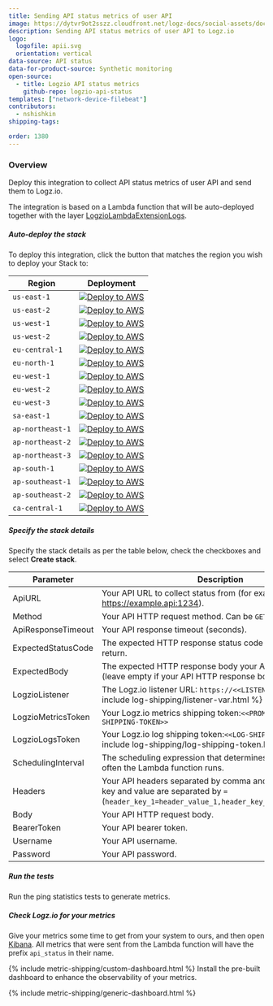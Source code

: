 ```yaml
---
title: Sending API status metrics of user API
image: https://dytvr9ot2sszz.cloudfront.net/logz-docs/social-assets/docs-social.jpg
description: Sending API status metrics of user API to Logz.io
logo:
  logofile: apii.svg
  orientation: vertical
data-source: API status
data-for-product-source: Synthetic monitoring
open-source:
  - title: Logzio API status metrics
    github-repo: logzio-api-status
templates: ["network-device-filebeat"]
contributors:
  - nshishkin
shipping-tags:

order: 1380
---
```


### Overview

Deploy this integration to collect API status metrics of user API and send them to Logz.io.

The integration is based on a Lambda function that will be auto-deployed together with the layer [LogzioLambdaExtensionLogs](https://github.com/logzio/logzio-lambda-extensions/tree/main/logzio-lambda-extensions-logs). 


<!-- logzio-inject:install:grafana:dashboards ids=["1RCzCjjByhyz0bJ4Hmau0y"] --> 







<div class="tasklist">

##### Auto-deploy the stack

To deploy this integration, click the button that matches the region you wish to deploy your Stack to:

| Region           | Deployment                                                                                                                                                                                                                                                                                                                                                               |
|------------------|--------------------------------------------------------------------------------------------------------------------------------------------------------------------------------------------------------------------------------------------------------------------------------------------------------------------------------------------------------------------------|
| `us-east-1`      | [![Deploy to AWS](https://dytvr9ot2sszz.cloudfront.net/logz-docs/lights/LightS-button.png)](https://console.aws.amazon.com/cloudformation/home?region=us-east-1#/stacks/create/review?templateURL=https://logzio-aws-integrations-us-east-1.s3.amazonaws.com/api-status-auto-deployment/1.1.2/sam-template.yaml&stackName=logzio-api-status-auto-deployment&param_LogzioLogsToken=<<LOG-SHIPPING-TOKEN>>&param_LogzioMetricsToken=<<PROMETHEUS-METRICS-SHIPPING-TOKEN>>&param_LogzioListener=https://<<LISTENER-HOST>>)           | 
| `us-east-2`      | [![Deploy to AWS](https://dytvr9ot2sszz.cloudfront.net/logz-docs/lights/LightS-button.png)](https://console.aws.amazon.com/cloudformation/home?region=us-east-2#/stacks/create/review?templateURL=https://logzio-aws-integrations-us-east-2.s3.amazonaws.com/api-status-auto-deployment/1.1.2/sam-template.yaml&stackName=logzio-api-status-auto-deployment&param_LogzioLogsToken=<<LOG-SHIPPING-TOKEN>>&param_LogzioMetricsToken=<<PROMETHEUS-METRICS-SHIPPING-TOKEN>>&param_LogzioListener=https://<<LISTENER-HOST>>)           | 
| `us-west-1`      | [![Deploy to AWS](https://dytvr9ot2sszz.cloudfront.net/logz-docs/lights/LightS-button.png)](https://console.aws.amazon.com/cloudformation/home?region=us-west-1#/stacks/create/review?templateURL=https://logzio-aws-integrations-us-west-1.s3.amazonaws.com/api-status-auto-deployment/1.1.2/sam-template.yaml&stackName=logzio-api-status-auto-deployment&param_LogzioLogsToken=<<LOG-SHIPPING-TOKEN>>&param_LogzioMetricsToken=<<PROMETHEUS-METRICS-SHIPPING-TOKEN>>&param_LogzioListener=https://<<LISTENER-HOST>>)           | 
| `us-west-2`      | [![Deploy to AWS](https://dytvr9ot2sszz.cloudfront.net/logz-docs/lights/LightS-button.png)](https://console.aws.amazon.com/cloudformation/home?region=us-west-2#/stacks/create/review?templateURL=https://logzio-aws-integrations-us-west-2.s3.amazonaws.com/api-status-auto-deployment/1.1.2/sam-template.yaml&stackName=logzio-api-status-auto-deployment&param_LogzioLogsToken=<<LOG-SHIPPING-TOKEN>>&param_LogzioMetricsToken=<<PROMETHEUS-METRICS-SHIPPING-TOKEN>>&param_LogzioListener=https://<<LISTENER-HOST>>)           | 
| `eu-central-1`   | [![Deploy to AWS](https://dytvr9ot2sszz.cloudfront.net/logz-docs/lights/LightS-button.png)](https://console.aws.amazon.com/cloudformation/home?region=eu-central-1#/stacks/create/review?templateURL=https://logzio-aws-integrations-eu-central-1.s3.amazonaws.com/api-status-auto-deployment/1.1.2/sam-template.yaml&stackName=logzio-api-status-auto-deployment&param_LogzioLogsToken=<<LOG-SHIPPING-TOKEN>>&param_LogzioMetricsToken=<<PROMETHEUS-METRICS-SHIPPING-TOKEN>>&param_LogzioListener=https://<<LISTENER-HOST>>)     | 
| `eu-north-1`     | [![Deploy to AWS](https://dytvr9ot2sszz.cloudfront.net/logz-docs/lights/LightS-button.png)](https://console.aws.amazon.com/cloudformation/home?region=eu-north-1#/stacks/create/review?templateURL=https://logzio-aws-integrations-eu-north-1.s3.amazonaws.com/api-status-auto-deployment/1.1.2/sam-template.yaml&stackName=logzio-api-status-auto-deployment&param_LogzioLogsToken=<<LOG-SHIPPING-TOKEN>>&param_LogzioMetricsToken=<<PROMETHEUS-METRICS-SHIPPING-TOKEN>>&param_LogzioListener=https://<<LISTENER-HOST>>)         | 
| `eu-west-1`      | [![Deploy to AWS](https://dytvr9ot2sszz.cloudfront.net/logz-docs/lights/LightS-button.png)](https://console.aws.amazon.com/cloudformation/home?region=eu-west-1#/stacks/create/review?templateURL=https://logzio-aws-integrations-eu-west-1.s3.amazonaws.com/api-status-auto-deployment/1.1.2/sam-template.yaml&stackName=logzio-api-status-auto-deployment&param_LogzioLogsToken=<<LOG-SHIPPING-TOKEN>>&param_LogzioMetricsToken=<<PROMETHEUS-METRICS-SHIPPING-TOKEN>>&param_LogzioListener=https://<<LISTENER-HOST>>)           | 
| `eu-west-2`      | [![Deploy to AWS](https://dytvr9ot2sszz.cloudfront.net/logz-docs/lights/LightS-button.png)](https://console.aws.amazon.com/cloudformation/home?region=eu-west-2#/stacks/create/review?templateURL=https://logzio-aws-integrations-eu-west-2.s3.amazonaws.com/api-status-auto-deployment/1.1.2/sam-template.yaml&stackName=logzio-api-status-auto-deployment&param_LogzioLogsToken=<<LOG-SHIPPING-TOKEN>>&param_LogzioMetricsToken=<<PROMETHEUS-METRICS-SHIPPING-TOKEN>>&param_LogzioListener=https://<<LISTENER-HOST>>)           | 
| `eu-west-3`      | [![Deploy to AWS](https://dytvr9ot2sszz.cloudfront.net/logz-docs/lights/LightS-button.png)](https://console.aws.amazon.com/cloudformation/home?region=eu-west-3#/stacks/create/review?templateURL=https://logzio-aws-integrations-eu-west-3.s3.amazonaws.com/api-status-auto-deployment/1.1.2/sam-template.yaml&stackName=logzio-api-status-auto-deployment&param_LogzioLogsToken=<<LOG-SHIPPING-TOKEN>>&param_LogzioMetricsToken=<<PROMETHEUS-METRICS-SHIPPING-TOKEN>>&param_LogzioListener=https://<<LISTENER-HOST>>)           | 
| `sa-east-1`      | [![Deploy to AWS](https://dytvr9ot2sszz.cloudfront.net/logz-docs/lights/LightS-button.png)](https://console.aws.amazon.com/cloudformation/home?region=sa-east-1#/stacks/create/review?templateURL=https://logzio-aws-integrations-sa-east-1.s3.amazonaws.com/api-status-auto-deployment/1.1.2/sam-template.yaml&stackName=logzio-api-status-auto-deployment&param_LogzioLogsToken=<<LOG-SHIPPING-TOKEN>>&param_LogzioMetricsToken=<<PROMETHEUS-METRICS-SHIPPING-TOKEN>>&param_LogzioListener=https://<<LISTENER-HOST>>)           | 
| `ap-northeast-1` | [![Deploy to AWS](https://dytvr9ot2sszz.cloudfront.net/logz-docs/lights/LightS-button.png)](https://console.aws.amazon.com/cloudformation/home?region=ap-northeast-1#/stacks/create/review?templateURL=https://logzio-aws-integrations-ap-northeast-1.s3.amazonaws.com/api-status-auto-deployment/1.1.2/sam-template.yaml&stackName=logzio-api-status-auto-deployment&param_LogzioLogsToken=<<LOG-SHIPPING-TOKEN>>&param_LogzioMetricsToken=<<PROMETHEUS-METRICS-SHIPPING-TOKEN>>&param_LogzioListener=https://<<LISTENER-HOST>>) | 
| `ap-northeast-2` | [![Deploy to AWS](https://dytvr9ot2sszz.cloudfront.net/logz-docs/lights/LightS-button.png)](https://console.aws.amazon.com/cloudformation/home?region=ap-northeast-2#/stacks/create/review?templateURL=https://logzio-aws-integrations-ap-northeast-2.s3.amazonaws.com/api-status-auto-deployment/1.1.2/sam-template.yaml&stackName=logzio-api-status-auto-deployment&param_LogzioLogsToken=<<LOG-SHIPPING-TOKEN>>&param_LogzioMetricsToken=<<PROMETHEUS-METRICS-SHIPPING-TOKEN>>&param_LogzioListener=https://<<LISTENER-HOST>>) | 
| `ap-northeast-3` | [![Deploy to AWS](https://dytvr9ot2sszz.cloudfront.net/logz-docs/lights/LightS-button.png)](https://console.aws.amazon.com/cloudformation/home?region=ap-northeast-3#/stacks/create/review?templateURL=https://logzio-aws-integrations-ap-northeast-3.s3.amazonaws.com/api-status-auto-deployment/1.1.2/sam-template.yaml&stackName=logzio-api-status-auto-deployment&param_LogzioLogsToken=<<LOG-SHIPPING-TOKEN>>&param_LogzioMetricsToken=<<PROMETHEUS-METRICS-SHIPPING-TOKEN>>&param_LogzioListener=https://<<LISTENER-HOST>>) | 
| `ap-south-1`     | [![Deploy to AWS](https://dytvr9ot2sszz.cloudfront.net/logz-docs/lights/LightS-button.png)](https://console.aws.amazon.com/cloudformation/home?region=ap-south-1#/stacks/create/review?templateURL=https://logzio-aws-integrations-ap-south-1.s3.amazonaws.com/api-status-auto-deployment/1.1.2/sam-template.yaml&stackName=logzio-api-status-auto-deployment&param_LogzioLogsToken=<<LOG-SHIPPING-TOKEN>>&param_LogzioMetricsToken=<<PROMETHEUS-METRICS-SHIPPING-TOKEN>>&param_LogzioListener=https://<<LISTENER-HOST>>)         | 
| `ap-southeast-1` | [![Deploy to AWS](https://dytvr9ot2sszz.cloudfront.net/logz-docs/lights/LightS-button.png)](https://console.aws.amazon.com/cloudformation/home?region=ap-southeast-1#/stacks/create/review?templateURL=https://logzio-aws-integrations-ap-southeast-1.s3.amazonaws.com/api-status-auto-deployment/1.1.2/sam-template.yaml&stackName=logzio-api-status-auto-deployment&param_LogzioLogsToken=<<LOG-SHIPPING-TOKEN>>&param_LogzioMetricsToken=<<PROMETHEUS-METRICS-SHIPPING-TOKEN>>&param_LogzioListener=https://<<LISTENER-HOST>>) | 
| `ap-southeast-2` | [![Deploy to AWS](https://dytvr9ot2sszz.cloudfront.net/logz-docs/lights/LightS-button.png)](https://console.aws.amazon.com/cloudformation/home?region=ap-southeast-2#/stacks/create/review?templateURL=https://logzio-aws-integrations-ap-southeast-2.s3.amazonaws.com/api-status-auto-deployment/1.1.2/sam-template.yaml&stackName=logzio-api-status-auto-deployment&param_LogzioLogsToken=<<LOG-SHIPPING-TOKEN>>&param_LogzioMetricsToken=<<PROMETHEUS-METRICS-SHIPPING-TOKEN>>&param_LogzioListener=https://<<LISTENER-HOST>>) | 
| `ca-central-1`   | [![Deploy to AWS](https://dytvr9ot2sszz.cloudfront.net/logz-docs/lights/LightS-button.png)](https://console.aws.amazon.com/cloudformation/home?region=ca-central-1#/stacks/create/review?templateURL=https://logzio-aws-integrations-ca-central-1.s3.amazonaws.com/api-status-auto-deployment/1.1.2/sam-template.yaml&stackName=logzio-api-status-auto-deployment&param_LogzioLogsToken=<<LOG-SHIPPING-TOKEN>>&param_LogzioMetricsToken=<<PROMETHEUS-METRICS-SHIPPING-TOKEN>>&param_LogzioListener=https://<<LISTENER-HOST>>)     |

##### Specify the stack details

Specify the stack details as per the table below, check the checkboxes and select **Create stack**.


| Parameter | Description | Required/Optional | Default |
| --- | --- | --- | --- |
| ApiURL | Your API URL to collect status from (for example: https://example.api:1234). | Required | - |
| Method | Your API HTTP request method. Can be `GET` or `POST` | Required | `GET` |
| ApiResponseTimeout | Your API response timeout (seconds). | Required | `10 (seconds)` |
| ExpectedStatusCode | The expected HTTP response status code your API should return. | Required | `200` |
| ExpectedBody | The expected HTTP response body your API should return (leave empty if your API HTTP response body is empty). | Required | ` ` |
| LogzioListener | The Logz.io listener URL: `https://<<LISTENER-HOST>>:8071` {% include log-shipping/listener-var.html %} | Required | `https://listener.logz.io` |
| LogzioMetricsToken | Your Logz.io metrics shipping token:`<<PROMETHEUS-METRICS-SHIPPING-TOKEN>>` | Required | - |
| LogzioLogsToken | Your Logz.io log shipping token:`<<LOG-SHIPPING-TOKEN>>` {% include log-shipping/log-shipping-token.html %} | Required | - |
| SchedulingInterval | The scheduling expression that determines when and how often the Lambda function runs. | Required | `rate(30 minutes)` |
| Headers | Your API headers separated by comma and each header's key and value are separated by `=` (`header_key_1=header_value_1,header_key_2=header_value_2`). | Optional | - |
| Body | Your API HTTP request body. | Optional | - |
| BearerToken | Your API bearer token. | Optional | - |
| Username | Your API username. | Optional | - |
| Password | Your API password. | Optional | - |


##### Run the tests

Run the ping statistics tests to generate metrics.


##### Check Logz.io for your metrics

Give your metrics some time to get from your system to ours, and then open [Kibana](https://app.logz.io/#/dashboard/kibana). All metrics that were sent from the Lambda function will have the prefix `api_status` in their name.
  
{% include metric-shipping/custom-dashboard.html %} Install the pre-built dashboard to enhance the observability of your metrics.

<!-- logzio-inject:install:grafana:dashboards ids=["1RCzCjjByhyz0bJ4Hmau0y"] --> 

{% include metric-shipping/generic-dashboard.html %} 



</div>


